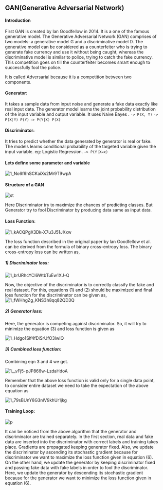 ## GAN(Generative Adversarial Network)

#### Introduction

First GAN is created by Ian Goodfellow in 2014. It is a one of the famous generative model.
The Generative Adversarial Network (GAN) comprises of two models: a generative model G and a discriminative model D. The generative model can be considered as a counterfeiter who is trying to generate fake currency and use it without being caught, whereas the discriminative model is similar to police, trying to catch the fake currency. This competition goes on till the counterfeiter becomes smart enough to successfully fool the police.

It is called Adversarial because it is a competition between two components.

#### Generator:

It takes a sample data from input noise and generate a fake data exactly like real input data.
The generator model learns the joint probability distribution of the input variable and output variable.
It uses Naive Bayes .
`-> P(X, Y)`
`-> P(X|Y) P(Y)`
`-> P(Y|X) P(X)`

#### Discriminator:

It tries to predict whether the data generated by generator is real or fake.
The models learns conditional probability of the targeted variable given the input variable.
eg: Logistic Regression.
`-> P(Y|X=x)`

#### Lets define some parameter and variable

![1_No6f6hSCKaiXs2Mr9T9wpA](https://user-images.githubusercontent.com/50628520/90130639-8718db80-dd8a-11ea-81ed-1e4e0363c1af.png)

#### Structure of a GAN

![st](https://user-images.githubusercontent.com/50628520/90130850-dd861a00-dd8a-11ea-9d2b-3f1ed7e3dd88.jpg)

Here Discriminator try to maximize the chances of predicting classes.
But Generator try to fool Discriminator by producing data same as input data.

#### Loss Function:

![1_kACQPgX3Dk-X7u3J51JXxw](https://user-images.githubusercontent.com/50628520/90130948-07d7d780-dd8b-11ea-9301-8f5c92451ef4.png)

The loss function described in the original paper by Ian Goodfellow et al. can be derived from the formula of binary cross-entropy loss. The binary cross-entropy loss can be written as,

##### 1) Discriminator loss:

![1_brURhcYCI6WtbTuEw1XJ-Q](https://user-images.githubusercontent.com/50628520/90131095-47062880-dd8b-11ea-938e-523698240d8e.png)

Now, the objective of the discriminator is to correctly classify the fake and real dataset. For this, equations (1) and (2) should be maximized and final loss function for the discriminator can be given as,
![1_fWHhgZg_KNS3h8qq82QD3Q](https://user-images.githubusercontent.com/50628520/90131135-5be2bc00-dd8b-11ea-8c87-a53ef70fde51.png)

##### 2) Generator loss:

Here, the generator is competing against discriminator. So, it will try to minimize the equation (3) and loss function is given as

![1_Hdgo1Slf4fDiSrUfO3IwIQ](https://user-images.githubusercontent.com/50628520/90131385-c693f780-dd8b-11ea-9b25-c6495bfd2e1e.png)

##### 3) Combined loss function:

Combining eqn 3 and 4 we get.

![1__vFj5-pJP866w-LzdaHdoA](https://user-images.githubusercontent.com/50628520/90131458-e75c4d00-dd8b-11ea-86c2-df04ec7e493d.png)

Remember that the above loss function is valid only for a single data point, to consider entire dataset we need to take the expectation of the above equation as

![1_79sBUnY8G3nlV9khUr1jkg](https://user-images.githubusercontent.com/50628520/90131532-0529b200-dd8c-11ea-9340-5ee41b24b3b4.png)

#### Training Loop:

![p](https://user-images.githubusercontent.com/50628520/90131762-65205880-dd8c-11ea-8bb5-410dbe1e9e88.jpg)

It can be noticed from the above algorithm that the generator and discriminator are trained separately. In the first section, real data and fake data are inserted into the discriminator with correct labels and training takes place. Gradients are propagated keeping generator fixed. Also, we update the discriminator by ascending its stochastic gradient because for discriminator we want to maximize the loss function given in equation (6).
On the other hand, we update the generator by keeping discriminator fixed and passing fake data with fake labels in order to fool the discriminator. Here, we update the generator by descending its stochastic gradient because for the generator we want to minimize the loss function given in equation (6).
